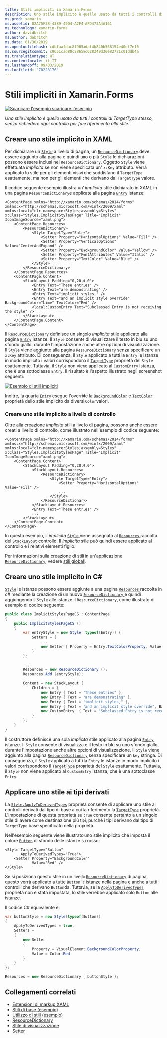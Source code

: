 ```yaml
---
title: Stili impliciti in Xamarin.Forms
description: Uno stile implicito è quello usato da tutti i controlli di TargetType stesso, senza richiedere ogni controllo per fare riferimento allo stile.
ms.prod: xamarin
ms.assetid: 02A75F3B-4389-49D4-A2F4-AFD473A4A161
ms.technology: xamarin-forms
author: davidbritch
ms.author: dabritch
ms.date: 01/30/2019
ms.openlocfilehash: cdbfaafdac8f965adaf4b840b568154e40ef7e10
ms.sourcegitcommit: c9651cad80c2865bc628349d30e82721c01ddb4a
ms.translationtype: HT
ms.contentlocale: it-IT
ms.lasthandoff: 09/03/2019
ms.locfileid: "70228176"
---
```

# <a name="implicit-styles-in-xamarinforms"></a>Stili impliciti in Xamarin.Forms

[![Scaricare l'esempio](~/media/shared/download.png) scaricare l'esempio](https://docs.microsoft.com/samples/xamarin/xamarin-forms-samples/userinterface-styles-basicstyles)

_Uno stile implicito è quello usato da tutti i controlli di TargetType stesso, senza richiedere ogni controllo per fare riferimento allo stile._

## <a name="create-an-implicit-style-in-xaml"></a>Creare uno stile implicito in XAML

Per dichiarare un [`Style`](xref:Xamarin.Forms.Style) a livello di pagina, un [`ResourceDictionary`](xref:Xamarin.Forms.ResourceDictionary) deve essere aggiunto alla pagina e quindi uno o più `Style` le dichiarazioni possono essere inclusi nel `ResourceDictionary`. Oggetto `Style` viene effettuata *implicita* se non viene specificata un' `x:Key` attributo. Verrà applicato lo stile per gli elementi visivi che soddisfano il `TargetType` esattamente, ma non per gli elementi che derivano dal `TargetType` valore.

Il codice seguente esempio illustra un' *implicita* stile dichiarato in XAML in una pagina `ResourceDictionary`e applicate alla pagina [`Entry`](xref:Xamarin.Forms.Entry) istanze:

```xaml
<ContentPage xmlns="http://xamarin.com/schemas/2014/forms" xmlns:x="http://schemas.microsoft.com/winfx/2009/xaml" xmlns:local="clr-namespace:Styles;assembly=Styles" x:Class="Styles.ImplicitStylesPage" Title="Implicit" IconImageSource="xaml.png">
    <ContentPage.Resources>
        <ResourceDictionary>
            <Style TargetType="Entry">
                <Setter Property="HorizontalOptions" Value="Fill" />
                <Setter Property="VerticalOptions" Value="CenterAndExpand" />
                <Setter Property="BackgroundColor" Value="Yellow" />
                <Setter Property="FontAttributes" Value="Italic" />
                <Setter Property="TextColor" Value="Blue" />
            </Style>
        </ResourceDictionary>
    </ContentPage.Resources>
    <ContentPage.Content>
        <StackLayout Padding="0,20,0,0">
            <Entry Text="These entries" />
            <Entry Text="are demonstrating" />
            <Entry Text="implicit styles," />
            <Entry Text="and an implicit style override" BackgroundColor="Lime" TextColor="Red" />
            <local:CustomEntry Text="Subclassed Entry is not receiving the style" />
        </StackLayout>
    </ContentPage.Content>
</ContentPage>
```

Il [`ResourceDictionary`](xref:Xamarin.Forms.ResourceDictionary) definisce un singolo *implicita* stile applicato alla pagina [`Entry`](xref:Xamarin.Forms.Entry) istanze. Il `Style` consente di visualizzare il testo in blu su uno sfondo giallo, durante l'impostazione anche altre opzioni di visualizzazione. Il `Style` viene aggiunto alla pagina [`ResourceDictionary`](xref:Xamarin.Forms.ResourceDictionary) senza specificare un `x:Key` attributo. Di conseguenza, il `Style` applicato a tutti la `Entry` le istanze in modo implicito i valori corrispondono il [`TargetType`](xref:Xamarin.Forms.Style.TargetType) proprietà del `Style` esattamente. Tuttavia, il `Style` non viene applicato al `CustomEntry` istanza, che è una sottoclasse `Entry`. Il risultato è l'aspetto illustrato negli screenshot seguenti:

[![Esempio di stili impliciti](implicit-images/implicit-styles.png)](implicit-images/implicit-styles-large.png#lightbox)

Inoltre, la quarta [`Entry`](xref:Xamarin.Forms.Entry) esegue l'override la [`BackgroundColor`](xref:Xamarin.Forms.VisualElement.BackgroundColor) e [`TextColor`](xref:Xamarin.Forms.Entry.TextColor) proprietà dello stile implicito da diversi `Color`valori.

### <a name="create-an-implicit-style-at-the-control-level"></a>Creare uno stile implicito a livello di controllo

Oltre alla creazione *implicita* stili a livello di pagina, possono anche essere creati a livello di controllo, come illustrato nell'esempio di codice seguente:

```xaml
<ContentPage xmlns="http://xamarin.com/schemas/2014/forms" xmlns:x="http://schemas.microsoft.com/winfx/2009/xaml" xmlns:local="clr-namespace:Styles;assembly=Styles" x:Class="Styles.ImplicitStylesPage" Title="Implicit" IconImageSource="xaml.png">
    <ContentPage.Content>
        <StackLayout Padding="0,20,0,0">
            <StackLayout.Resources>
                <ResourceDictionary>
                    <Style TargetType="Entry">
                        <Setter Property="HorizontalOptions" Value="Fill" />
                        ...
                    </Style>
                </ResourceDictionary>
            </StackLayout.Resources>
            <Entry Text="These entries" />
            ...
        </StackLayout>
    </ContentPage.Content>
</ContentPage>
```

In questo esempio, il *implicita* [ `Style` ](xref:Xamarin.Forms.Style) viene assegnato al [ `Resources` ](xref:Xamarin.Forms.VisualElement.Resources) raccolta del [ `StackLayout` ](xref:Xamarin.Forms.StackLayout)controllo. Il *implicita* stile può quindi essere applicato al controllo e i relativi elementi figlio.

Per informazioni sulla creazione di stili in un'applicazione [`ResourceDictionary`](xref:Xamarin.Forms.ResourceDictionary), vedere [stili globali](~/xamarin-forms/user-interface/styles/application.md).

## <a name="create-an-implicit-style-in-c35"></a>Creare uno stile implicito in C&#35;

[`Style`](xref:Xamarin.Forms.Style) le istanze possono essere aggiunte a una pagina [ `Resources` ](xref:Xamarin.Forms.VisualElement.Resources) raccolta in c# mediante la creazione di un nuovo [ `ResourceDictionary` ](xref:Xamarin.Forms.ResourceDictionary)e quindi aggiungendo il `Style` alle istanze il `ResourceDictionary`, come illustrato di esempio di codice seguente:

```csharp
public class ImplicitStylesPageCS : ContentPage
{
    public ImplicitStylesPageCS ()
    {
        var entryStyle = new Style (typeof(Entry)) {
            Setters = {
                ...
                new Setter { Property = Entry.TextColorProperty, Value = Color.Blue }
            }
        };

        ...
        Resources = new ResourceDictionary ();
        Resources.Add (entryStyle);

        Content = new StackLayout {
            Children = {
                new Entry { Text = "These entries" },
                new Entry { Text = "are demonstrating" },
                new Entry { Text = "implicit styles," },
                new Entry { Text = "and an implicit style override", BackgroundColor = Color.Lime, TextColor = Color.Red },
                new CustomEntry  { Text = "Subclassed Entry is not receiving the style" }
            }
        };
    }
}
```

Il costruttore definisce una sola *implicita* stile applicato alla pagina [`Entry`](xref:Xamarin.Forms.Entry) istanze. Il `Style` consente di visualizzare il testo in blu su uno sfondo giallo, durante l'impostazione anche altre opzioni di visualizzazione. Il `Style` viene aggiunto alla pagina [`ResourceDictionary`](xref:Xamarin.Forms.ResourceDictionary) senza specificare un `key` stringa. Di conseguenza, il `Style` applicato a tutti la `Entry` le istanze in modo implicito i valori corrispondono il [`TargetType`](xref:Xamarin.Forms.Style.TargetType) proprietà del `Style` esattamente. Tuttavia, il `Style` non viene applicato al `CustomEntry` istanza, che è una sottoclasse `Entry`.

## <a name="apply-a-style-to-derived-types"></a>Applicare uno stile ai tipi derivati

La [`Style.ApplyToDerivedTypes`](xref:Xamarin.Forms.Style.ApplyToDerivedTypes) proprietà consente di applicare uno stile ai controlli derivati dal tipo di base a cui fa riferimento la [`TargetType`](xref:Xamarin.Forms.Style.TargetType) proprietà. L'impostazione di questa proprietà su `true` consente pertanto a un singolo stile di avere come destinazione più tipi, purché i tipi derivano dal tipo di `TargetType` base specificato nella proprietà.

Nell'esempio seguente viene illustrato uno stile implicito che imposta il colore [`Button`](xref:Xamarin.Forms.Button) di sfondo delle istanze su rosso:

```xaml
<Style TargetType="Button"
       ApplyToDerivedTypes="True">
    <Setter Property="BackgroundColor"
            Value="Red" />
</Style>
```

Se si posiziona questo stile in un livello [`ResourceDictionary`](xref:Xamarin.Forms.ResourceDictionary) di pagina, questo verrà applicato a tutte [`Button`](xref:Xamarin.Forms.Button) le istanze nella pagina e anche a tutti i controlli che derivano `Button`da. Tuttavia, se la [`ApplyToDerivedTypes`](xref:Xamarin.Forms.Style.ApplyToDerivedTypes) proprietà non è stata impostata, lo stile verrebbe applicato solo `Button` alle istanze.

Il codice C# equivalente è:

```csharp
var buttonStyle = new Style(typeof(Button))
{
    ApplyToDerivedTypes = true,
    Setters =
    {
        new Setter
        {
            Property = VisualElement.BackgroundColorProperty,
            Value = Color.Red
        }
    }
};

Resources = new ResourceDictionary { buttonStyle };
```

## <a name="related-links"></a>Collegamenti correlati

- [Estensioni di markup XAML](~/xamarin-forms/xaml/xaml-basics/xaml-markup-extensions.md)
- [Stili di base (esempio)](https://docs.microsoft.com/samples/xamarin/xamarin-forms-samples/userinterface-styles-basicstyles)
- [Utilizzo di stili (esempio)](https://docs.microsoft.com/samples/xamarin/xamarin-forms-samples/workingwithstyles)
- [ResourceDictionary](xref:Xamarin.Forms.ResourceDictionary)
- [Stile di visualizzazione](xref:Xamarin.Forms.Style)
- [Setter](xref:Xamarin.Forms.Setter)
